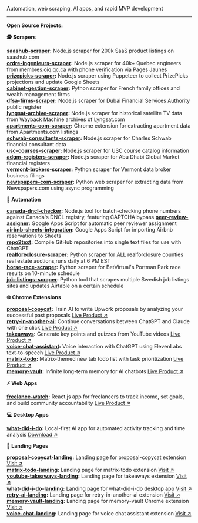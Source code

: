 Automation, web scraping, AI apps, and rapid MVP development

---

**Open Source Projects:**

**🕵️ Scrapers**

**[saashub-scraper](https://github.com/njraladdin/saashub-scraper-200k-listings):** Node.js scraper for 200k SaaS product listings on saashub.com  
**[ordre-ingenieurs-scraper](https://github.com/njraladdin/ordre-ingenieurs-quebec-scraper):** Node.js scraper for 40k+ Quebec engineers from membres.oiq.qc.ca with phone verification via Pages Jaunes  
**[prizepicks-scraper](https://github.com/njraladdin/prizepicks-scrape-scheduler):** Node.js scraper using Puppeteer to collect PrizePicks projections and update Google Sheets  
**[cabinet-gestion-scraper](https://github.com/njraladdin/cabinet-gestion-patrimoine-scraper):** Python scraper for French family offices and wealth management firms  
**[dfsa-firms-scraper](https://github.com/njraladdin/dfsa-financial-firms-scraper):** Node.js scraper for Dubai Financial Services Authority public register  
**[lyngsat-archive-scraper](https://github.com/njraladdin/lyngsat-web-archive-scraper):** Node.js scraper for historical satellite TV data from Wayback Machine archives of Lyngsat.com  
**[apartments-com-scraper](https://github.com/njraladdin/chrome-extension-appartments-com-scraper):** Chrome extension for extracting apartment data from Apartments.com listings  
**[schwab-consultants-scraper](https://github.com/njraladdin/chwab-consultants-scraper):** Node.js scraper for Charles Schwab financial consultant data  
**[usc-courses-scraper](https://github.com/njraladdin/usc-university-courses-scraper):** Node.js scraper for USC course catalog information  
**[adgm-registers-scraper](https://github.com/njraladdin/adgm-resgiters-scraper):** Node.js scraper for Abu Dhabi Global Market financial registers  
**[vermont-brokers-scraper](https://github.com/njraladdin/vermont-state-data-brokers-scraper):** Python scraper for Vermont data broker business filings  
**[newspapers-com-scraper](https://github.com/njraladdin/newspapers-com-scraper):** Python web scraper for extracting data from Newspapers.com using async programming  

**🤖 Automation**

**[canada-dncl-checker](https://github.com/njraladdin/canada-dncl-telephone-checker):** Node.js tool for batch-checking phone numbers against Canada's DNCL registry, featuring CAPTCHA bypass
**[peer-review-assigner](https://github.com/njraladdin/google-sheets-peer-review-assigner):** Google Apps Script for automatic peer reviewer assignment  
**[airbnb-sheets-integration](https://github.com/njraladdin/airbnb-reservations-to-gsheets-automation):** Google Apps Script for importing Airbnb reservations to Sheets  
**[repo2text](https://github.com/njraladdin/repo2text):** Compile GitHub repositories into single text files for use with ChatGPT  
**[realforeclosure-scraper](https://github.com/njraladdin/realforeclosure-scraper-scheduler):** Python scraper for ALL realforclosure counties real estate auctions,runs daily at 6 PM EST  
**[horse-race-scraper](https://github.com/njraladdin/horse-race-scraper-scheduler):** Python scraper for BetVirtual's Portman Park race results on 10-minute schedule  
**[job-listings-scraper](https://github.com/njraladdin/job-listings-scraper-scheduler):** Python tool that scrapes multiple Swedish job listings sites and updates Airtable on a certain schedule  

**🌐 Chrome Extensions**

**[proposal-copycat](https://github.com/njraladdin/proposal-copycat):** Train AI to write Upwork proposals by analyzing your successful past proposals [Live Product ↗](https://proposalcopycat.web.app)  
**[retry-in-another-ai](https://github.com/njraladdin/retry-in-another-ai):** Continue conversations between ChatGPT and Claude with one click [Live Product ↗](https://chromewebstore.google.com/detail/retry-in-another-ai-trans/kbagmbnacemgilnkkejfblmlkcmjkpbo)  
**[takeaways](https://github.com/njraladdin/takeaways):** Generate key points and quizzes from YouTube videos [Live Product ↗](https://chromewebstore.google.com/detail/takeaways-ai-notes-quiz-f/imnnkhbimlhonjnobebpblgbjahefgpk)  
**[voice-chat-assistant](https://github.com/njraladdin/chatbot-voice-chat-assistant):** Voice interaction with ChatGPT using ElevenLabs text-to-speech [Live Product ↗](https://chromewebstore.google.com/detail/voice-chat-assistant-add/coddgcibphhjbmgpehblilakfkcppjee)  
**[matrix-todo](https://github.com/njraladdin/matrix-todo-extension):** Matrix-themed new tab todo list with task prioritization [Live Product ↗](https://chromewebstore.google.com/detail/matrix-todo-tab/mokhhigclgkaickldddfaogioneidafp)  
**[memory-vault](https://github.com/njraladdin/memory-vault):** Infinite long-term memory for AI chatbots [Live Product ↗](https://chromewebstore.google.com/detail/memory-vault-infinite-lon/bdmhcmmcjkgnecahmeahfbjjelkbliea)

**⚡ Web Apps**

**[freelance-watch](https://github.com/njraladdin/freelance-watch):** React.js app for freelancers to track income, set goals, and build community accountability [Live Product ↗](https://freelancewatch.web.app/)

**💻 Desktop Apps**

**[what-did-i-do](https://github.com/njraladdin/what-did-i-do):** Local-first AI app for automated activity tracking and time analysis [Download ↗](https://github.com/njraladdin/what-did-i-do/releases)  

**🌟 Landing Pages**

**[proposal-copycat-landing](https://github.com/njraladdin/proposal-copycat-landing-page):** Landing page for proposal-copycat extension [Visit ↗](https://proposalcopycat.web.app)  
**[matrix-todo-landing](https://github.com/njraladdin/matrix-todo-landing-page):** Landing page for matrix-todo extension [Visit ↗](https://getmatrixtodo.web.app)  
**[youtube-takeaways-landing](https://github.com/njraladdin/youtube-takeaways-landing-page):** Landing page for takeaways extension [Visit ↗](https://takeaways.web.app)  
**[what-did-i-do-landing](https://github.com/njraladdin/what-did-i-do-landing-page):** Landing page for what-did-i-do desktop app [Visit ↗](https://whatdidido.web.app/)  
**[retry-ai-landing](https://github.com/njraladdin/retry-in-another-ai-landing-page):** Landing page for retry-in-another-ai extension [Visit ↗](https://retryinanotherai.web.app)  
**[memory-vault-landing](https://github.com/njraladdin/memory-vault-landing-page):** Landing page for memory-vault Chrome extension [Visit ↗](https://memoryvault.web.app)  
**[voice-chat-landing](https://github.com/njraladdin/voice-chat-assistant-landing-page):** Landing page for voice chat assistant extension [Visit ↗](https://voicechatassistant.web.app)
